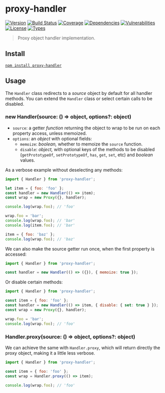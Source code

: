 # proxy-handler

[![Version](https://img.shields.io/npm/v/proxy-handler.svg)](https://www.npmjs.com/package/proxy-handler)
[![Build Status](https://img.shields.io/travis/rafamel/utils/master.svg)](https://travis-ci.org/rafamel/utils)
[![Coverage](https://img.shields.io/coveralls/rafamel/utils/master.svg)](https://coveralls.io/github/rafamel/utils)
[![Dependencies](https://img.shields.io/david/rafamel/utils.svg?path=packages%2Fproxy-handler)](https://david-dm.org/rafamel/utils.svg?path=packages%2Fproxy-handler)
[![Vulnerabilities](https://img.shields.io/snyk/vulnerabilities/npm/proxy-handler.svg)](https://snyk.io/test/npm/proxy-handler)
[![License](https://img.shields.io/github/license/rafamel/utils.svg)](https://github.com/rafamel/utils/blob/master/LICENSE)
[![Types](https://img.shields.io/npm/types/proxy-handler.svg)](https://www.npmjs.com/package/proxy-handler)

> Proxy object handler implementation.

## Install

[`npm install proxy-handler`](https://www.npmjs.com/package/proxy-handler)

## Usage

The `Handler` class redirects to a *source* object by default for all handler methods. You can extend the `Handler` class or select certain calls to be disabled.

### new Handler(source: () => object, options?: object)

* `source`: a getter *function* returning the object to wrap to be run on each property access, unless memoized.
* `options`: an *object* with optional fields:
  * `memoize`: *boolean,* whether to memoize the `source` function.
  * `disable`: *object,* with optional keys of the methods to be disabled (`getPrototypeOf`, `setPrototypeOf`, `has`, `get`, `set`, etc) and *boolean* values.

As a verbose example without deselecting any methods:

```javascript
import { Handler } from 'proxy-handler';

let item = { foo: 'foo' };
const handler = new Handler(() => item);
const wrap = new Proxy({}, handler);

console.log(wrap.foo); // 'foo'

wrap.foo = 'bar';
console.log(wrap.foo); // 'bar'
console.log(item.foo); // 'bar'

item = { foo: 'baz' };
console.log(wrap.foo); // 'baz'
```

We can also make the source getter run once, when the first property is accessed:

```javascript
import { Handler } from 'proxy-handler';

const handler = new Handler(() => ({}), { memoize: true });
```

Or disable certain methods:

```javascript
import { Handler } from 'proxy-handler';

const item = { foo: 'foo' };
const handler = new Handler(() => item, { disable: { set: true } });
const wrap = new Proxy({}, handler);

wrap.foo = 'bar';
console.log(wrap.foo); // 'foo'
```

### Handler.proxy(source: () => object, options?: object)

We can achieve the same with `Handler.proxy`, which will return directly the proxy object, making it a little less verbose.

```javascript
import { Handler } from 'proxy-handler';

const item = { foo: 'foo' };
const wrap = Handler.proxy(() => item);

console.log(wrap.foo); // 'foo'
```
